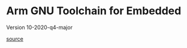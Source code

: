 # Arm GNU Toolchain for Embedded

Version 10-2020-q4-major

[source](https://developer.arm.com/downloads/-/gnu-rm)